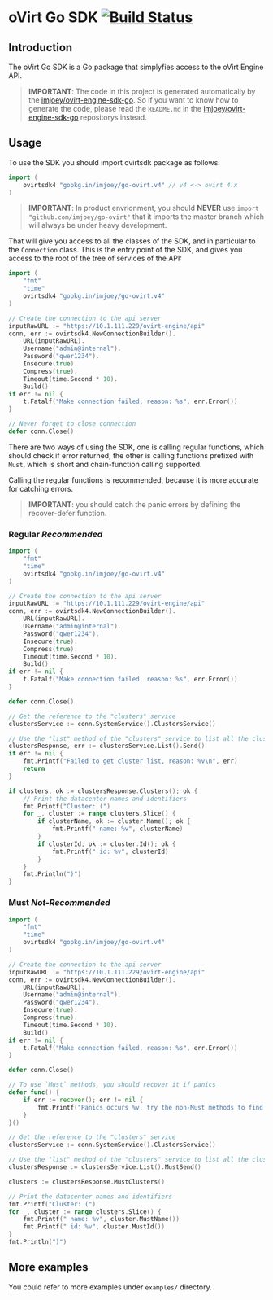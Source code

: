 # oVirt Go SDK [![Build Status](https://travis-ci.org/imjoey/ovirt-engine-sdk-go.svg?branch=master)](https://travis-ci.org/imjoey/ovirt-engine-sdk-go)

## Introduction

The oVirt Go SDK is a Go package that simplyfies access to the
oVirt Engine API.

> __IMPORTANT__: The code in this project is generated automatically by the [imjoey/ovirt-engine-sdk-go](https://github.com/imjoey/ovirt-engine-sdk-go). So if you want to know how to generate the code, please read the `README.md` in the  [imjoey/ovirt-engine-sdk-go](https://github.com/imjoey/ovirt-engine-sdk-go) repositorys instead.

## Usage

To use the SDK you should import ovirtsdk package as follows:

```go
import (
    ovirtsdk4 "gopkg.in/imjoey/go-ovirt.v4" // v4 <-> ovirt 4.x
)
```

> __IMPORTANT__: In product envrionment, you should __NEVER__ use `import "github.com/imjoey/go-ovirt"` that it imports the master branch which will always be under heavy development.

That will give you access to all the classes of the SDK, and in particular
to the `Connection` class. This is the entry point of the SDK,
and gives you access to the root of the tree of services of the API:

```go
import (
    "fmt"
    "time"
    ovirtsdk4 "gopkg.in/imjoey/go-ovirt.v4"
)

// Create the connection to the api server
inputRawURL := "https://10.1.111.229/ovirt-engine/api"
conn, err := ovirtsdk4.NewConnectionBuilder().
	URL(inputRawURL).
	Username("admin@internal").
	Password("qwer1234").
	Insecure(true).
	Compress(true).
	Timeout(time.Second * 10).
	Build()
if err != nil {
	t.Fatalf("Make connection failed, reason: %s", err.Error())
}

// Never forget to close connection
defer conn.Close()

```

There are two ways of using the SDK, one is calling regular functions, which should check if error returned, the other is calling functions prefixed with `Must`, which is short and chain-function calling supported.

Calling the regular functions is recommended, because it is  more accurate for catching errors.

> __IMPORTANT__: you should catch the panic errors by defining the recover-defer function.


### Regular _Recommended_

```go
import (
    "fmt"
    "time"
    ovirtsdk4 "gopkg.in/imjoey/go-ovirt.v4"
)

// Create the connection to the api server
inputRawURL := "https://10.1.111.229/ovirt-engine/api"
conn, err := ovirtsdk4.NewConnectionBuilder().
	URL(inputRawURL).
	Username("admin@internal").
	Password("qwer1234").
	Insecure(true).
	Compress(true).
	Timeout(time.Second * 10).
	Build()
if err != nil {
	t.Fatalf("Make connection failed, reason: %s", err.Error())
}

defer conn.Close()

// Get the reference to the "clusters" service
clustersService := conn.SystemService().ClustersService()

// Use the "list" method of the "clusters" service to list all the clusters of the system
clustersResponse, err := clustersService.List().Send()
if err != nil {
	fmt.Printf("Failed to get cluster list, reason: %v\n", err)
	return
}

if clusters, ok := clustersResponse.Clusters(); ok {
	// Print the datacenter names and identifiers
	fmt.Printf("Cluster: (")
	for _, cluster := range clusters.Slice() {
		if clusterName, ok := cluster.Name(); ok {
			fmt.Printf(" name: %v", clusterName)
		}
		if clusterId, ok := cluster.Id(); ok {
			fmt.Printf(" id: %v", clusterId)
		}
	}
	fmt.Println(")")
}

```

### Must _Not-Recommended_

```go
import (
    "fmt"
    "time"
    ovirtsdk4 "gopkg.in/imjoey/go-ovirt.v4"
)

// Create the connection to the api server
inputRawURL := "https://10.1.111.229/ovirt-engine/api"
conn, err := ovirtsdk4.NewConnectionBuilder().
	URL(inputRawURL).
	Username("admin@internal").
	Password("qwer1234").
	Insecure(true).
	Compress(true).
	Timeout(time.Second * 10).
	Build()
if err != nil {
	t.Fatalf("Make connection failed, reason: %s", err.Error())
}

defer conn.Close()

// To use `Must` methods, you should recover it if panics
defer func() {
	if err := recover(); err != nil {
		fmt.Printf("Panics occurs %v, try the non-Must methods to find the reason", err)
	}
}()

// Get the reference to the "clusters" service
clustersService := conn.SystemService().ClustersService()

// Use the "list" method of the "clusters" service to list all the clusters of the system
clustersResponse := clustersService.List().MustSend()

clusters := clustersResponse.MustClusters()

// Print the datacenter names and identifiers
fmt.Printf("Cluster: (")
for _, cluster := range clusters.Slice() {
	fmt.Printf(" name: %v", cluster.MustName())
	fmt.Printf(" id: %v", cluster.MustId())
}
fmt.Println(")")

```

## More examples

You could refer to more examples under `examples/` directory.